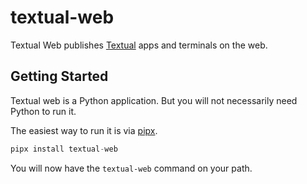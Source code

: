 # textual-web

Textual Web publishes [Textual](https://github.com/Textualize/textual) apps and terminals on the web.

## Getting Started

Textual web is a Python application. But you will not necessarily need Python to run it.

The easiest way to run it is via [pipx](https://pypa.github.io/pipx/).

```python
pipx install textual-web
```

You will now have the `textual-web` command on your path.
